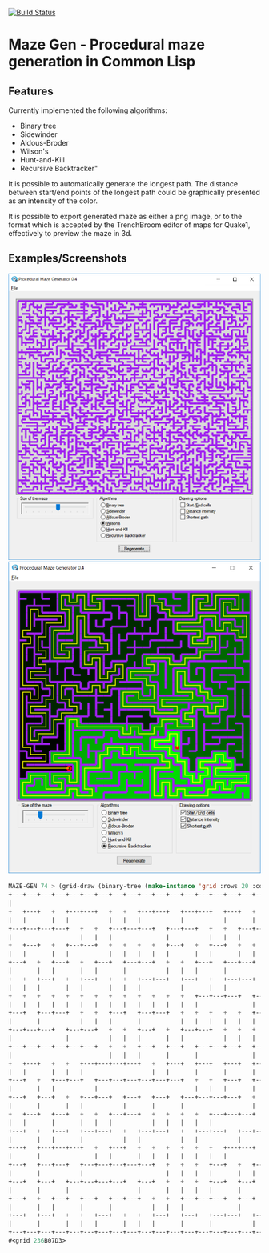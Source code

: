 [![Build Status](https://travis-ci.org/fourier/maze-gen.svg?branch=master)](https://travis-ci.org/fourier/maze-gen)
# Maze Gen - Procedural maze generation in Common Lisp
## Features
Currently implemented the following algorithms:
- Binary tree
- Sidewinder
- Aldous-Broder
- Wilson's
- Hunt-and-Kill
- Recursive Backtracker"

It is possible to automatically generate the longest path. The distance
between start/end points of the longest path could be graphically presented
as an intensity of the color.

It is possible to export generated maze as either a png image, or to the
format which is accepted by the TrenchBroom editor of maps for Quake1, 
effectively to preview the maze in 3d.

## Examples/Screenshots

![example1](https://github.com/fourier/maze-gen/raw/screenshots/screenshot1.png "Example 1")
![example2](https://github.com/fourier/maze-gen/raw/screenshots/screenshot2.png "Example 2")

```lisp
MAZE-GEN 74 > (grid-draw (binary-tree (make-instance 'grid :rows 20 :cols 20)))
+---+---+---+---+---+---+---+---+---+---+---+---+---+---+---+---+---+---+---+---+
|                                                                               |
+   +---+   +   +---+---+   +   +   +---+---+   +---+---+   +---+   +   +   +   +
|   |       |   |           |   |   |           |           |       |   |   |   |
+---+---+---+---+   +   +   +---+---+---+   +---+---+   +   +   +---+---+   +   +
|                   |   |   |               |           |   |   |           |   |
+   +---+   +   +---+---+   +   +   +   +   +---+   +   +---+   +   +   +---+   +
|   |       |   |           |   |   |   |   |       |   |       |   |   |       |
+---+   +   +---+   +   +---+   +---+---+   +   +   +---+   +---+---+   +   +   +
|       |   |       |   |       |           |   |   |       |           |   |   |
+   +   +---+   +   +---+   +   +   +---+---+   +---+   +   +---+---+   +   +   +
|   |   |       |   |       |   |   |           |       |   |           |   |   |
+   +   +   +   +   +   +   +   +   +   +   +   +   +---+---+---+   +---+---+   +
|   |   |   |   |   |   |   |   |   |   |   |   |   |               |           |
+---+   +---+---+   +   +   +---+   +---+---+   +   +   +   +   +   +---+---+   +
|       |           |   |   |       |           |   |   |   |   |   |           |
+---+---+---+   +---+---+   +   +   +---+   +   +---+---+   +   +   +   +   +   +
|               |           |   |   |       |   |           |   |   |   |   |   |
+---+---+---+---+---+---+   +   +   +---+   +---+   +---+---+---+   +---+   +   +
|                           |   |   |       |       |               |       |   |
+   +---+   +   +   +---+---+---+---+   +   +---+   +---+   +---+   +---+   +   +
|   |       |   |   |                   |   |       |       |       |       |   |
+---+   +   +---+---+   +---+---+---+---+---+---+   +   +   +---+   +---+   +   +
|       |   |           |                           |   |   |       |       |   |
+---+   +---+   +   +---+---+   +---+   +---+   +---+---+---+---+   +   +---+   +
|       |       |   |           |       |       |                   |   |       |
+   +---+   +---+   +   +   +---+---+   +   +   +   +   +---+---+---+   +   +   +
|   |       |       |   |   |           |   |   |   |   |               |   |   |
+---+   +   +---+   +---+---+   +   +---+---+   +   +---+---+   +---+---+---+   +
|       |   |       |           |   |           |   |           |               |
+---+   +---+---+---+   +   +---+   +   +   +   +   +   +   +---+---+   +   +   +
|       |               |   |       |   |   |   |   |   |   |           |   |   |
+---+   +---+---+   +---+---+---+---+---+   +   +   +   +---+   +   +---+---+   +
|       |           |                       |   |   |   |       |   |           |
+---+   +---+   +---+---+---+---+   +---+   +   +   +   +---+   +---+   +---+   +
|       |       |                   |       |   |   |   |       |       |       |
+---+   +   +---+   +---+   +---+---+   +   +   +---+---+---+   +---+   +   +   +
|       |   |       |       |           |   |   |               |       |   |   |
+---+   +---+   +   +   +---+   +   +   +---+   +---+   +---+---+   +---+---+   +
|       |       |   |   |       |   |   |       |       |           |           |
+---+---+---+---+---+---+---+---+---+---+---+---+---+---+---+---+---+---+---+---+
#<grid 236B07D3>
```
